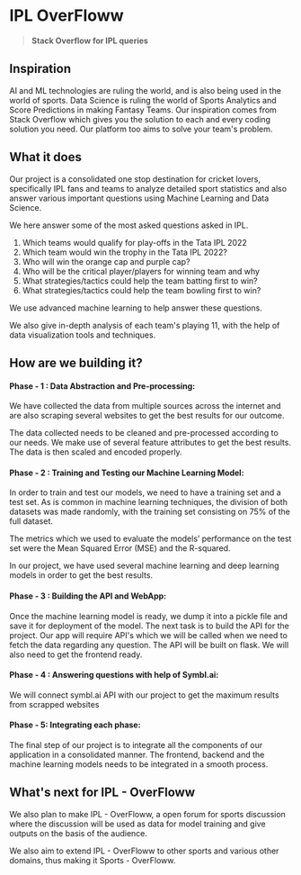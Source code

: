 # IPL OverFloww
>**Stack Overflow for IPL queries**

## Inspiration
AI and ML technologies are ruling the world, and is also being used in the world of sports. Data Science is ruling the world of Sports Analytics and Score Predictions in making Fantasy Teams. Our inspiration comes from Stack Overflow which gives you the solution to each and every coding solution you need. Our platform too aims to solve your team's problem.

## What it does

Our project is a consolidated one stop destination for cricket lovers, specifically IPL fans and teams to analyze detailed sport statistics and also answer various important questions using Machine Learning and Data Science.

We here answer some of the most asked questions asked in IPL.
1. Which teams would qualify for play-offs in the Tata IPL 2022
 2. Which team would win the trophy in the Tata IPL 2022? 
 3. Who will win the orange cap and purple cap? 
 4.  Who will be the critical player/players for winning team and why
 5. What strategies/tactics could help the team batting first to win? 
 6. What strategies/tactics could help the team bowling first to win?

We use advanced machine learning to help answer these questions.

We also give in-depth analysis of each team's playing 11, with the help of data visualization tools and techniques.  

## How are we building it?

#### Phase - 1 : Data Abstraction and Pre-processing:
We have collected the data from multiple sources across the internet and are also scraping several websites to get the best results for our outcome. 

The data collected needs to be cleaned and pre-processed according to our needs. We make use of several feature attributes to get the best results. The data is then scaled and encoded properly.

#### Phase - 2 :  Training and Testing our Machine Learning Model:

In order to train and test our models, we need to have a training set and a test set. As is common in machine learning techniques, the division of both datasets was made randomly, with the training set consisting on 75% of the full dataset.

The metrics which we used to evaluate the models’ performance on the test set were the Mean Squared Error (MSE) and the R-squared.

In our project, we have used several machine learning and deep learning models in order to get the best results.

#### Phase - 3 :  Building the API and WebApp:
 Once the machine learning model is ready, we dump it into a pickle file and save it for deployment of the model. The next task is to build the API for the project. 
 Our app will require API's which we will be called when we need to fetch the data regarding any question. The API will be built on flask.
 We will also need to get the frontend ready.

#### Phase - 4 :  Answering questions with help of Symbl.ai:
We will connect symbl.ai API with our project to get the maximum results from scrapped websites 

#### Phase - 5:  Integrating each phase:
 The final step of our project is to integrate all the components of our application in a consolidated manner. The frontend, backend and the machine learning models needs to be integrated in a smooth process.

## What's next for IPL - OverFloww
We also plan to make IPL - OverFloww, a open forum for sports discussion where the discussion will be used as data for model training and give outputs on the basis of the audience.

We also aim to extend IPL - OverFloww to other sports and various other domains, thus making it Sports - OverFloww.
